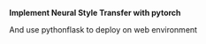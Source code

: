 **Implement Neural Style Transfer with pytorch**

And use pythonflask to deploy on web environment 
